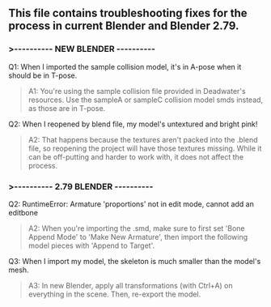 ## This file contains troubleshooting fixes for the process in current Blender and Blender 2.79.

### >---------- NEW BLENDER ----------
Q1: When I imported the sample collision model, it's in A-pose when it should be in T-pose.

> A1: You're using the sample collision file provided in Deadwater's resources. Use the sampleA or sampleC collision model smds instead, as those are in T-pose.

Q2: When I reopened by blend file, my model's untextured and bright pink!

> A2: That happens because the textures aren't packed into the .blend file, so reopening the project will have those textures missing. While it can be off-putting and harder to work with, it does not affect the process.

### >---------- 2.79 BLENDER ----------
Q2: RuntimeError: Armature 'proportions' not in edit mode, cannot add an editbone

> A2: When you're importing the .smd, make sure to first set 'Bone Append Mode' to 'Make New Armature', then import the following model pieces with 'Append to Target'.

Q3: When I import my model, the skeleton is much smaller than the model's mesh.

> A3: In new Blender, apply all transformations (with Ctrl+A) on everything in the scene. Then, re-export the model.
